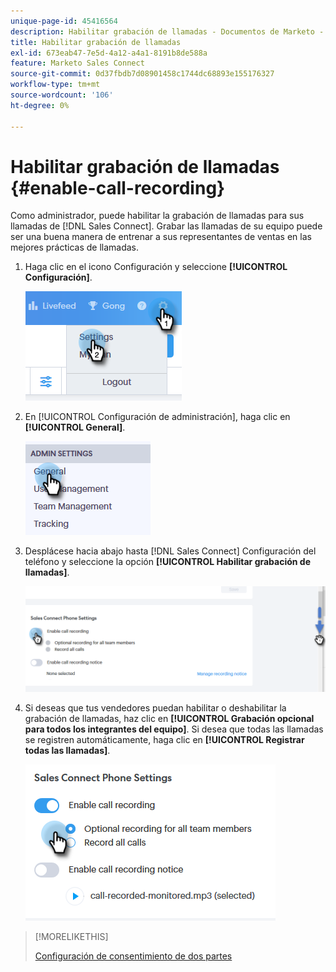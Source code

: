 ```yaml
---
unique-page-id: 45416564
description: Habilitar grabación de llamadas - Documentos de Marketo - Documentación del producto
title: Habilitar grabación de llamadas
exl-id: 673eab47-7e5d-4a12-a4a1-8191b8de588a
feature: Marketo Sales Connect
source-git-commit: 0d37fbdb7d08901458c1744dc68893e155176327
workflow-type: tm+mt
source-wordcount: '106'
ht-degree: 0%

---
```


# Habilitar grabación de llamadas {#enable-call-recording}

Como administrador, puede habilitar la grabación de llamadas para sus llamadas de [!DNL Sales Connect]. Grabar las llamadas de su equipo puede ser una buena manera de entrenar a sus representantes de ventas en las mejores prácticas de llamadas.

1. Haga clic en el icono Configuración y seleccione **[!UICONTROL Configuración]**.

   ![](assets/one.png)

1. En [!UICONTROL Configuración de administración], haga clic en **[!UICONTROL General]**.

   ![](assets/two.png)

1. Desplácese hacia abajo hasta [!DNL Sales Connect] Configuración del teléfono y seleccione la opción **[!UICONTROL Habilitar grabación de llamadas]**.

   ![](assets/three.png)

1. Si deseas que tus vendedores puedan habilitar o deshabilitar la grabación de llamadas, haz clic en **[!UICONTROL Grabación opcional para todos los integrantes del equipo]**. Si desea que todas las llamadas se registren automáticamente, haga clic en **[!UICONTROL Registrar todas las llamadas]**.

   ![](assets/four.png)

>[!MORELIKETHIS]
>
>[Configuración de consentimiento de dos partes](/help/marketo/product-docs/marketo-sales-connect/phone/two-party-consent-settings.md)
